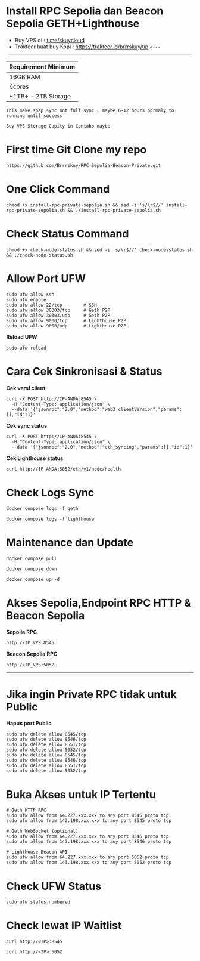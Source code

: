 # Install RPC Sepolia dan Beacon Sepolia GETH+Lighthouse
- Buy VPS di : [t.me/skuycloud](t.me/skuycloud)
- Trakteer buat buy Kopi : https://trakteer.id/brrrskuy/tip `<---`
---------------------------------------------
| **Requirement Minimum**         |
|-------------------------|
|  16GB RAM                |
|  6cores                
|  ~1TB+ - 2TB Storage                |

`This make snap sync not full sync , maybe 6-12 hours normaly to running until success`

`Buy VPS Storage Capity in Contabo maybe`

# First time Git Clone my repo
```
https://github.com/Brrrskuy/RPC-Sepolia-Beacon-Private.git
```
# One Click Command
```
chmod +x install-rpc-private-sepolia.sh && sed -i 's/\r$//' install-rpc-private-sepolia.sh && ./install-rpc-private-sepolia.sh
```
# Check Status Command
```
chmod +x check-node-status.sh && sed -i 's/\r$//' check-node-status.sh && ./check-node-status.sh
```
# Allow Port UFW
```
sudo ufw allow ssh
sudo ufw enable
sudo ufw allow 22/tcp        # SSH
sudo ufw allow 30303/tcp     # Geth P2P
sudo ufw allow 30303/udp     # Geth P2P
sudo ufw allow 9000/tcp      # Lighthouse P2P
sudo ufw allow 9000/udp      # Lighthouse P2P
```
**Reload UFW**
```
sudo ufw reload
```
# Cara Cek Sinkronisasi & Status
**Cek versi client**
```
curl -X POST http://IP-ANDA:8545 \
  -H "Content-Type: application/json" \
  --data '{"jsonrpc":"2.0","method":"web3_clientVersion","params":[],"id":1}'
```
**Cek sync status**
```
curl -X POST http://IP-ANDA:8545 \
  -H "Content-Type: application/json" \
  --data '{"jsonrpc":"2.0","method":"eth_syncing","params":[],"id":1}'
```
**Cek Lighthouse status**
```
curl http://IP-ANDA:5052/eth/v1/node/health
```
# Check Logs Sync 
```
docker compose logs -f geth
```
```
docker compose logs -f lighthouse
```
# Maintenance dan Update
```
docker compose pull
```
```
docker compose down
```
```
docker compose up -d
```
# Akses Sepolia,Endpoint RPC HTTP & Beacon Sepolia
**Sepolia RPC**
```
http://IP_VPS:8545
```
**Beacon Sepolia RPC**
```
http://IP_VPS:5052
```
--------------------
# Jika ingin Private RPC tidak untuk Public
**Hapus port Public**
```
sudo ufw delete allow 8545/tcp
sudo ufw delete allow 8546/tcp
sudo ufw delete allow 8551/tcp
sudo ufw delete allow 5052/tcp
sudo ufw delete allow 8545/tcp
sudo ufw delete allow 8546/tcp
sudo ufw delete allow 8551/tcp
sudo ufw delete allow 5052/tcp
```
# Buka Akses untuk IP Tertentu
```
# Geth HTTP RPC
sudo ufw allow from 64.227.xxx.xxx to any port 8545 proto tcp
sudo ufw allow from 143.198.xxx.xxx to any port 8545 proto tcp

# Geth WebSocket (optional)
sudo ufw allow from 64.227.xxx.xxx to any port 8546 proto tcp
sudo ufw allow from 143.198.xxx.xxx to any port 8546 proto tcp

# Lighthouse Beacon API
sudo ufw allow from 64.227.xxx.xxx to any port 5052 proto tcp
sudo ufw allow from 143.198.xxx.xxx to any port 5052 proto tcp
```
# Check UFW Status
```
sudo ufw status numbered
```
# Check lewat IP Waitlist
```
curl http://<IP>:8545
```
```
curl http://<IP>:5052
```
